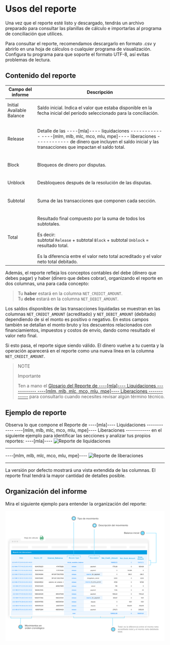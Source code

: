 # Usos del reporte

Una vez que el reporte esté listo y descargado, tendrás un archivo preparado para consultar las planillas de cálculo e importarlas al programa de conciliación que utilices.

Para consultar el reporte, recomendamos descargarlo en formato .csv y abrirlo en una hoja de cálculos o cualquier programa de visualización. Configura tu programa para que soporte el formato UTF-8, así evitas problemas de lectura.

## Contenido del reporte

| Campo del informe | Descripción |
| --- | --- |
| Initial Available Balance |<br/> Saldo inicial. Indica el valor que estaba disponible en la fecha inicial del período seleccionado para la conciliación. <br/><br/>|
| Release |<br/>Detalle de las ----[mla]---- liquidaciones ------------ ----[mlm, mlb, mlc, mco, mlu, mpe]---- liberaciones ------------ de dinero que incluyen el saldo inicial y las transacciones que impactan el saldo total. <br/><br/> |
| Block | <br/>Bloqueos de dinero por disputas.<br/><br/> |
| Unblock |<br/> Desbloqueos después de la resolución de las disputas.<br/><br/>|
| Subtotal | <br/>Suma de las transacciones que componen cada sección.<br/><br/>|
| Total| <br/> Resultado final compuesto por la suma de todos los subtotales. <br/><br/>Es decir:<br/> subtotal `Release` + subtotal `Block` + subtotal `Unblock` = resultado total. <br/><br/>Es la diferencia entre el valor neto total acreditado y el valor neto total debitado. |

Además, el reporte refleja los conceptos contables del debe (dinero que debes pagar) y haber (dinero que debes cobrar), organizando el reporte en dos columnas, una para cada concepto:

> Tu **haber** estará en la columna `NET_CREDIT_AMOUNT`.
><br>
> Tu **debe** estará en la columna `NET_DEBIT_AMOUNT`.

Los saldos disponibles de las transacciones liquidadas se muestran en las columnas `NET_CREDIT_AMOUNT` (acreditado) y `NET_DEBIT_AMOUNT` (debitado) dependiendo de si el monto es positivo o negativo. En estos campos también se detallan el monto bruto y los descuentos relacionados con financiamientos, impuestos y costos de envío, dando como resultado el valor neto final.

Si esto pasa, el reporte sigue siendo válido. El dinero vuelve a tu cuenta y la operación aparecerá en el reporte como una nueva línea en la columna `NET_CREDIT_AMOUNT`.

> NOTE
>
> Importante
>
> Ten a mano el [Glosario del Reporte de ----[mla]---- Liquidaciones ------------ ----[mlm, mlb, mlc, mco, mlu, mpe]---- Liberaciones ------------](/developers/es/guides/additional-content/reports/released-money/glossary) para consultarlo cuando necesites revisar algún término técnico.

## Ejemplo de reporte

Observa lo que compone el Reporte de ----[mla]---- Liquidaciones ------------ ----[mlm, mlb, mlc, mco, mlu, mpe]---- Liberaciones ------------ en el siguiente ejemplo para identificar las secciones y analizar tus propios reportes:
----[mla]----
![Reporte de liquidaciones](/images/manage-account/reports/example-release-es.jpg)

------------
----[mlm, mlb, mlc, mco, mlu, mpe]----
![Reporte de liberaciones](/images/manage-account/reports/example-release-es.jpg)

------------
La versión por defecto mostrará una vista extendida de las columnas. El reporte final tendrá la mayor cantidad de detalles posible.

## Organización del informe

Mira el siguiente ejemplo para entender la organización del reporte:

![Reporte de Dinero retirado Ejemplos Mercado Pago](/images/manage-account/reports/example-nledger-es.jpg) 